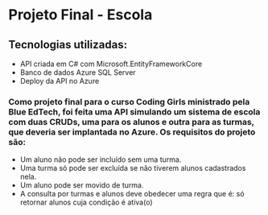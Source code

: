 # Projeto Final - Escola

## Tecnologias utilizadas:
* API criada em C# com Microsoft.EntityFrameworkCore
* Banco de dados Azure SQL Server
* Deploy da API no Azure

### Como projeto final para o curso Coding Girls ministrado pela Blue EdTech, foi feita uma API simulando um sistema de escola com duas CRUDs, uma para os alunos e outra para as turmas, que deveria ser implantada no Azure. Os requisitos do projeto são:
* Um aluno não pode ser incluído sem uma turma.
* Uma turma só pode ser excluída se não tiverem alunos cadastrados nela.
* Um aluno pode ser movido de turma.
* A consulta por turmas e alunos deve obedecer uma regra que é: só retornar alunos cuja condição é ativa(o)